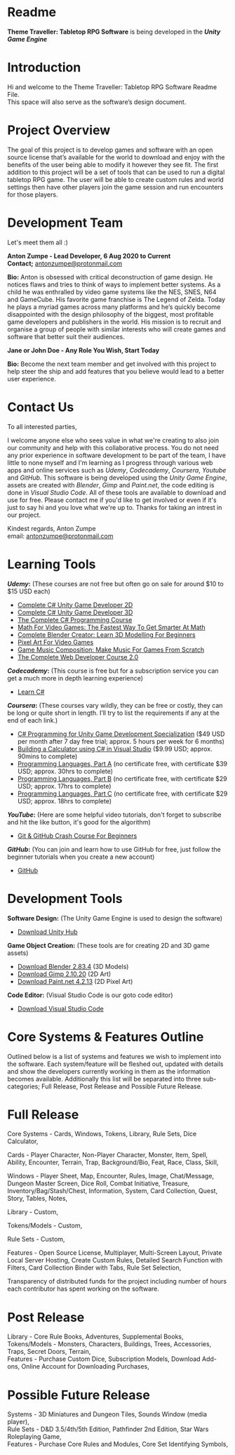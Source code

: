 # Readme

<b>Theme Traveller: Tabletop RPG Software</b> is being developed in the <b><i>Unity Game Engine</i></b>

# Introduction

Hi and welcome to the Theme Traveller: Tabletop RPG Software Readme File.</br> 
This space will also serve as the software’s design document. 

# Project Overview

The goal of this project is to develop games and software with an open source license that’s available for the world to download and enjoy with the benefits of the user being able to modify it however they see fit. The first addition to this project will be a set of tools that can be used to run a digital tabletop RPG game. The user will be able to create custom rules and world settings then have other players join the game session and run encounters for those players.

# Development Team

Let's meet them all :)

<b>Anton Zumpe - Lead Developer, 6 Aug 2020 to Current</b></br>
<b>Contact;</b> antonzumpe@protonmail.com

<b>Bio:</b> Anton is obsessed with critical deconstruction of game design. He notices flaws and tries to think of ways to implement better systems. As a child he was enthralled by video game systems like the NES, SNES, N64 and GameCube. His favorite game franchise is The Legend of Zelda. Today he plays a myriad games across many platforms and he’s quickly become disappointed with the design philosophy of the biggest, most profitable game developers and publishers in the world. His mission is to recruit and organise a group of people with similar interests who will create games and software that better suit their audiences. 

<b>Jane or John Doe - Any Role You Wish, Start Today</b>

<b>Bio:</b> Become the next team member and get involved with this project to help steer the ship and add features that you believe would lead to a better user experience.

# Contact Us

To all interested parties,

I welcome anyone else who sees value in what we're creating to also join our community and help with this collaborative process. You do not need any prior experience in software development to be part of the team, I have little to none myself and I'm learning as I progress through various web apps and online services such as <i>Udemy</i>, <i>Codecademy</i>, <i>Coursera</i>, <i>Youtube</i> and <i>GitHub</i>. This software is being developed using the <i>Unity Game Engine</i>, assets are created with <i>Blender</i>, <i>Gimp</i> and <i>Paint.net</i>, the code editing is done in <i>Visual Studio Code</i>. All of these tools are available to download and use for free. Please contact me if you'd like to get involved or even if it's just to say hi and you love what we're up to. Thanks for taking an intrest in our project.

Kindest regards, Anton Zumpe</br>
email: antonzumpe@protonmail.com

# Learning Tools


<b><i>Udemy</i>:</b> (These courses are not free but often go on sale for around $10 to $15 USD each)
<ul>
  <li><a href="https://www.udemy.com/course/unitycourse/">Complete C# Unity Game Developer 2D</a></li>
  <li><a href="https://www.udemy.com/course/unitycourse2/">Complete C# Unity Game Developer 3D</a></li>
  <li><a href="https://www.udemy.com/course/the-complete-csharp-programming-course/">The Complete C# Programming Course</a></li>
  <li><a href="https://www.udemy.com/course/math-for-games/">Math For Video Games: The Fastest Way To Get Smarter At Math</a></li>
  <li><a href="https://www.udemy.com/course/blendertutorial/">Complete Blender Creator: Learn 3D Modelling For Beginners</a></li>
  <li><a href="https://www.udemy.com/course/pixel-art-for-video-games/">Pixel Art For Video Games</a></li>
  <li><a href="https://www.udemy.com/course/gamemusiccourse/">Game Music Composition: Make Music For Games From Scratch</a></li>
  <li><a href="https://www.udemy.com/course/the-complete-web-developer-course-2/">The Complete Web Developer Course 2.0</a></li>
</ul>  

<b><i>Codecademy</i>:</b> (This course is free but for a subscription service you can get a much more in depth learning experience)
<ul>
  <li><a href="https://www.codecademy.com/learn/learn-c-sharp">Learn C#</a></li>
</ul>

<b><i>Coursera</i>:</b> (These courses vary wildly, they can be free or costly, they can be long or quite short in length. I’ll try to list the requirements if any at the end of each link.)
<ul>
  <li><a href="https://www.coursera.org/specializations/programming-unity-game-development">C# Programming for Unity Game Development Specialization</a> ($49 USD per month after 7 day free trial; approx. 5 hours per week for 6 months)</li>
  <li><a href="https://www.coursera.org/projects/buildingacalculatorinvisualstudio">Building a Calculator using C# in Visual Studio</a> ($9.99 USD; approx. 90mins to complete)</li>
  <li><a href="https://www.coursera.org/learn/programming-languages">Programming Languages, Part A</a> (no certificate free, with certificate $39 USD; approx. 30hrs to complete)</li>
  <li><a href="https://www.coursera.org/learn/programming-languages-part-b">Programming Languages, Part B</a> (no certificate free, with certificate $29 USD; approx. 17hrs to complete)</li>
  <li><a href="https://www.coursera.org/learn/programming-languages-part-c">Programming Languages, Part C</a> (no certificate free, with certificate $29 USD; approx. 18hrs to complete)</li>
</ul>

<b><i>YouTube</i>:</b> (Here are some helpful video tutorials, don't forget to subscribe and hit the like button, it's good for the algorithm)
<ul>
  <li><a href="https://www.youtube.com/watch?v=SWYqp7iY_Tc">Git & GitHub Crash Course For Beginners</a></li>
</ul>

<b><i>GitHub</i>:</b> (You can join and learn how to use GitHub for free, just follow the beginner tutorials when you create a new account)
<ul>
  <li><a href="https://github.com/">GitHub</a></li> 
</ul>

# Development Tools

<b>Software Design:</b> (The Unity Game Engine is used to design the software)
<ul>
  <li><a href="https://unity3d.com/get-unity/download">Download Unity Hub</a></li>
</ul>

<b>Game Object Creation:</b> (These tools are for creating 2D and 3D game assets)
<ul>
  <li><a href="https://www.blender.org/download/">Download Blender 2.83.4</a> (3D Models)</li>
  <li><a href="https://www.gimp.org/downloads/">Download Gimp 2.10.20</a> (2D Art)</li>
  <li><a href="https://www.getpaint.net/download.html">Download Paint.net 4.2.13</a> (2D Pixel Art)</li>
</ul>

<b>Code Editor:</b> (Visual Studio Code is our goto code editor)
<ul>
  <li><a href="https://code.visualstudio.com/download">Download Visual Studio Code</a></li>
</ul>

# Core Systems & Features Outline

Outlined below is a list of systems and features we wish to implement into the software. Each system/feature will be fleshed out, updated with details and show the developers currently working in them as the information becomes available. Additionally this list will be separated into three sub-categories; Full Release, Post Release and Possible Future Release.

# Full Release

Core Systems - Cards, Windows, Tokens, Library, Rule Sets, Dice Calculator,

Cards - Player Character, Non-Player Character, Monster, Item, Spell, Ability, Encounter, Terrain, Trap, Background/Bio, Feat, Race, Class, Skill,

Windows - Player Sheet, Map, Encounter, Rules, Image, Chat/Message, Dungeon Master Screen, Dice Roll, Combat Initiative, Treasure, Inventory/Bag/Stash/Chest, Information, System, Card Collection, Quest, Story, Tables, Notes,

Library - Custom,

Tokens/Models - Custom,

Rule Sets - Custom, 

Features - Open Source License, Multiplayer, Multi-Screen Layout, Private Local Server Hosting, Create Custom Rules, Detailed Search Function with Filters, Card Collection Binder with Tabs, Rule Set Selection, 

Transparency of distributed funds for the project including number of hours each contributor has spent working on the software.

# Post Release

Library - Core Rule Books, Adventures, Supplemental Books,<br/>
Tokens/Models - Monsters, Characters, Buildings, Trees, Accessories, Traps, Secret Doors, Terrain,<br/>
Features - Purchase Custom Dice, Subscription Models, Download Add-ons, Online Account for Downloading Purchases, 

# Possible Future Release

Systems - 3D Miniatures and Dungeon Tiles, Sounds Window (media player),<br/> 
Rule Sets - D&D 3.5/4th/5th Edition, Pathfinder 2nd Edition, Star Wars Roleplaying Game,<br/>
Features - Purchase Core Rules and Modules, Core Set Identifying Symbols,
